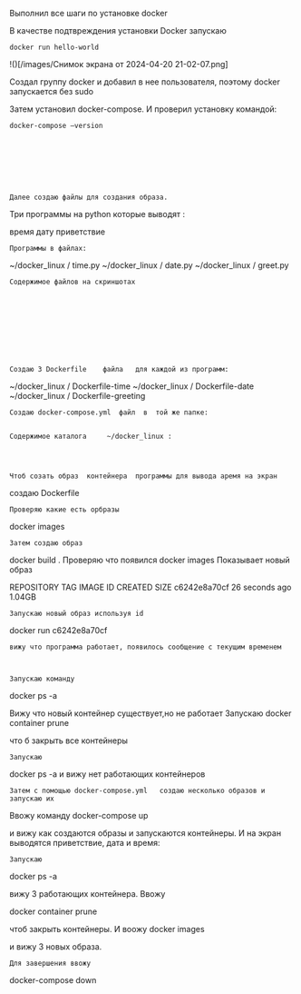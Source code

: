 Выполнил все шаги по установке docker

В качестве подтвреждения установки  Docker  запускаю

	docker run hello-world

!()[/images/Снимок экрана от 2024-04-20 21-02-07.png]

Создал группу docker и добавил в нее пользователя, поэтому docker запускается без sudo

Затем установил docker-compose. И проверил установку командой:

	docker-compose —version








	Далее создаю файлы для создания образа.

Три программы на python  которые выводят  :

время
дату
приветствие

	Программы в файлах:

~/docker_linux / time.py
~/docker_linux / date.py
~/docker_linux / greet.py



	Содержимое файлов на скриншотах










	Создаю 3 Dockerfile    файла   для каждой из программ:

~/docker_linux / Dockerfile-time 
~/docker_linux / Dockerfile-date
~/docker_linux / Dockerfile-greeting







	Создаю docker-compose.yml  файл  в  той же папке:


	Содержимое каталога     ~/docker_linux :




	Чтоб созать образ  контейнера  программы для вывода аремя на экран
создаю Dockerfile

	























	Проверяю какие есть орбразы

docker images



	Затем создаю образ 
docker build .
	Проверяю что появился
docker images
	Показывает новый образ

REPOSITORY         TAG         IMAGE ID       CREATED          SIZE
<none>             <none>      c6242e8a70cf   26 seconds ago   1.04GB

	Запускаю новый образ используя id

docker run  c6242e8a70cf

	вижу что программа работает, появилось сообщение с текущим временем

 

	Запускаю команду

docker ps -a

Вижу что новый контейнер существует,но не работает
Запускаю 
docker container prune

что б закрыть все контейнеры

	Запускаю 
docker ps -a
и вижу нет работающих контейнеров








	Затем с помощью docker-compose.yml   создаю несколько образов и запускаю их 

Ввожу команду 
docker-compose up

и вижу как создаются образы и запускаются контейнеры. И на экран выводятся приветствие, дата и время: 





	



	Запускаю 
docker ps -a

вижу 3 работающих контейнера. Ввожу

docker container prune

чтоб закрыть контейнеры. И воожу 
docker images

и вижу 3 новых образа.



	Для завершения ввожу 
docker-compose down


